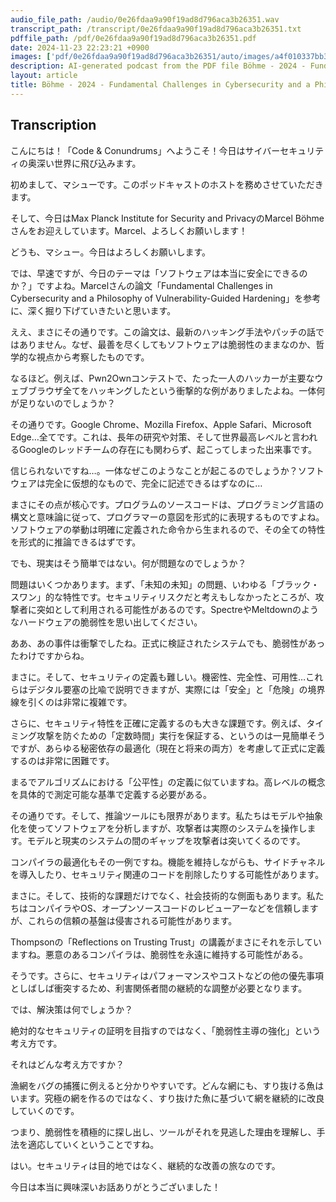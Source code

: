 ```yaml
---
audio_file_path: /audio/0e26fdaa9a90f19ad8d796aca3b26351.wav
transcript_path: /transcript/0e26fdaa9a90f19ad8d796aca3b26351.txt
pdffile_path: /pdf/0e26fdaa9a90f19ad8d796aca3b26351.pdf
date: 2024-11-23 22:23:21 +0900
images: ['pdf/0e26fdaa9a90f19ad8d796aca3b26351/auto/images/a4f010337bb3aba302f16d1939e42b6489e38cd2b5a0c31a67b937a9ecbfed9d.jpg']
description: AI-generated podcast from the PDF file Böhme - 2024 - Fundamental Challenges in Cybersecurity and a Philosophy of Vulnerability-Guided Hardening_JP
layout: article
title: Böhme - 2024 - Fundamental Challenges in Cybersecurity and a Philosophy of Vulnerability-Guided Hardening_JP / 0e26fdaa9a90f19ad8d796aca3b26351
---
```


## Transcription
こんにちは！「Code & Conundrums」へようこそ！今日はサイバーセキュリティの奥深い世界に飛び込みます。

初めまして、マシューです。このポッドキャストのホストを務めさせていただきます。

そして、今日はMax Planck Institute for Security and PrivacyのMarcel Böhmeさんをお迎えしています。Marcel、よろしくお願いします！

どうも、マシュー。今日はよろしくお願いします。

では、早速ですが、今日のテーマは「ソフトウェアは本当に安全にできるのか？」ですよね。Marcelさんの論文「Fundamental Challenges in Cybersecurity and a Philosophy of Vulnerability-Guided Hardening」を参考に、深く掘り下げていきたいと思います。

ええ、まさにその通りです。この論文は、最新のハッキング手法やパッチの話ではありません。なぜ、最善を尽くしてもソフトウェアは脆弱性のままなのか、哲学的な視点から考察したものです。

なるほど。例えば、Pwn2Ownコンテストで、たった一人のハッカーが主要なウェブブラウザ全てをハッキングしたという衝撃的な例がありましたよね。一体何が足りないのでしょうか？

その通りです。Google Chrome、Mozilla Firefox、Apple Safari、Microsoft Edge…全てです。これは、長年の研究や対策、そして世界最高レベルと言われるGoogleのレッドチームの存在にも関わらず、起こってしまった出来事です。

信じられないですね…。一体なぜこのようなことが起こるのでしょうか？ソフトウェアは完全に仮想的なもので、完全に記述できるはずなのに…

まさにその点が核心です。プログラムのソースコードは、プログラミング言語の構文と意味論に従って、プログラマーの意図を形式的に表現するものですよね。ソフトウェアの挙動は明確に定義された命令から生まれるので、その全ての特性を形式的に推論できるはずです。

でも、現実はそう簡単ではない。何が問題なのでしょうか？

問題はいくつかあります。まず、「未知の未知」の問題、いわゆる「ブラック・スワン」的な特性です。セキュリティリスクだと考えもしなかったところが、攻撃者に突如として利用される可能性があるのです。SpectreやMeltdownのようなハードウェアの脆弱性を思い出してください。

ああ、あの事件は衝撃でしたね。正式に検証されたシステムでも、脆弱性があったわけですからね。

まさに。そして、セキュリティの定義も難しい。機密性、完全性、可用性…これらはデジタル要塞の比喩で説明できますが、実際には「安全」と「危険」の境界線を引くのは非常に複雑です。

さらに、セキュリティ特性を正確に定義するのも大きな課題です。例えば、タイミング攻撃を防ぐための「定数時間」実行を保証する、というのは一見簡単そうですが、あらゆる秘密依存の最適化（現在と将来の両方）を考慮して正式に定義するのは非常に困難です。

まるでアルゴリズムにおける「公平性」の定義に似ていますね。高レベルの概念を具体的で測定可能な基準で定義する必要がある。

その通りです。そして、推論ツールにも限界があります。私たちはモデルや抽象化を使ってソフトウェアを分析しますが、攻撃者は実際のシステムを操作します。モデルと現実のシステムの間のギャップを攻撃者は突いてくるのです。

コンパイラの最適化もその一例ですね。機能を維持しながらも、サイドチャネルを導入したり、セキュリティ関連のコードを削除したりする可能性があります。

まさに。そして、技術的な課題だけでなく、社会技術的な側面もあります。私たちはコンパイラやOS、オープンソースコードのレビューアーなどを信頼しますが、これらの信頼の基盤は侵害される可能性があります。

Thompsonの「Reflections on Trusting Trust」の講義がまさにそれを示していますね。悪意のあるコンパイラは、脆弱性を永遠に維持する可能性がある。

そうです。さらに、セキュリティはパフォーマンスやコストなどの他の優先事項としばしば衝突するため、利害関係者間の継続的な調整が必要となります。

では、解決策は何でしょうか？

絶対的なセキュリティの証明を目指すのではなく、「脆弱性主導の強化」という考え方です。

それはどんな考え方ですか？

漁網をバグの捕獲に例えると分かりやすいです。どんな網にも、すり抜ける魚はいます。究極の網を作るのではなく、すり抜けた魚に基づいて網を継続的に改良していくのです。

つまり、脆弱性を積極的に探し出し、ツールがそれを見逃した理由を理解し、手法を適応していくということですね。

はい。セキュリティは目的地ではなく、継続的な改善の旅なのです。

今日は本当に興味深いお話ありがとうございました！







